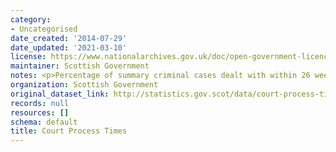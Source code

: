 ```yaml
---
category:
- Uncategorised
date_created: '2014-07-29'
date_updated: '2021-03-10'
license: https://www.nationalarchives.gov.uk/doc/open-government-licence/version/3/
maintainer: Scottish Government
notes: <p>Percentage of summary criminal cases dealt with within 26 weeks.</p>
organization: Scottish Government
original_dataset_link: http://statistics.gov.scot/data/court-process-times
records: null
resources: []
schema: default
title: Court Process Times
---
```

